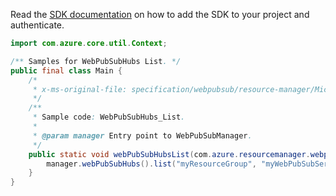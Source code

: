 Read the [SDK documentation](https://github.com/Azure/azure-sdk-for-java/blob/azure-resourcemanager-webpubsub_1.0.0-beta.2/sdk/webpubsub/azure-resourcemanager-webpubsub/README.md) on how to add the SDK to your project and authenticate.

```java
import com.azure.core.util.Context;

/** Samples for WebPubSubHubs List. */
public final class Main {
    /*
     * x-ms-original-file: specification/webpubsub/resource-manager/Microsoft.SignalRService/stable/2021-10-01/examples/WebPubSubHubs_List.json
     */
    /**
     * Sample code: WebPubSubHubs_List.
     *
     * @param manager Entry point to WebPubSubManager.
     */
    public static void webPubSubHubsList(com.azure.resourcemanager.webpubsub.WebPubSubManager manager) {
        manager.webPubSubHubs().list("myResourceGroup", "myWebPubSubService", Context.NONE);
    }
}
```
